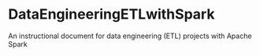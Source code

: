 # DataEngineeringETLwithSpark
An instructional document for data engineering (ETL) projects with Apache Spark
